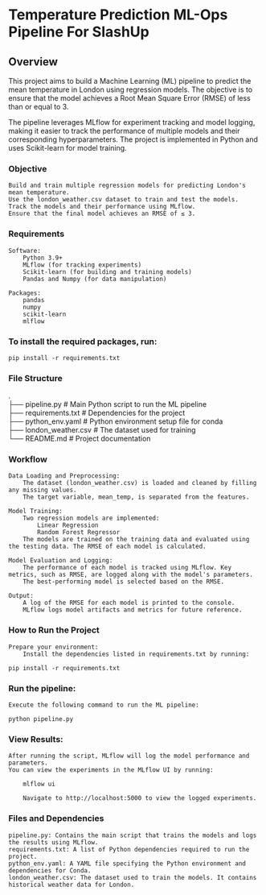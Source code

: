 # Temperature Prediction ML-Ops Pipeline For SlashUp
## Overview

This project aims to build a Machine Learning (ML) pipeline to predict the mean temperature in London using regression models. The objective is to ensure that the model achieves a Root Mean Square Error (RMSE) of less than or equal to 3.

The pipeline leverages MLflow for experiment tracking and model logging, making it easier to track the performance of multiple models and their corresponding hyperparameters. The project is implemented in Python and uses Scikit-learn for model training.
### Objective

    Build and train multiple regression models for predicting London's mean temperature.
    Use the london_weather.csv dataset to train and test the models.
    Track the models and their performance using MLflow.
    Ensure that the final model achieves an RMSE of ≤ 3.

### Requirements

    Software:
        Python 3.9+
        MLflow (for tracking experiments)
        Scikit-learn (for building and training models)
        Pandas and Numpy (for data manipulation)

    Packages:
        pandas
        numpy
        scikit-learn
        mlflow
### To install the required packages, run:

```pip install -r requirements.txt```

### File Structure

. <br>
├── pipeline.py                  # Main Python script to run the ML pipeline <br>
├── requirements.txt             # Dependencies for the project <br>
├── python_env.yaml              # Python environment setup file for conda <br>
├── london_weather.csv           # The dataset used for training <br>
└── README.md                    # Project documentation <br>

### Workflow

    Data Loading and Preprocessing:
        The dataset (london_weather.csv) is loaded and cleaned by filling any missing values.
        The target variable, mean_temp, is separated from the features.

    Model Training:
        Two regression models are implemented:
            Linear Regression
            Random Forest Regressor
        The models are trained on the training data and evaluated using the testing data. The RMSE of each model is calculated.

    Model Evaluation and Logging:
        The performance of each model is tracked using MLflow. Key metrics, such as RMSE, are logged along with the model's parameters.
        The best-performing model is selected based on the RMSE.

    Output:
        A log of the RMSE for each model is printed to the console.
        MLflow logs model artifacts and metrics for future reference.

### How to Run the Project

    Prepare your environment:
        Install the dependencies listed in requirements.txt by running:

    pip install -r requirements.txt

### Run the pipeline:

    Execute the following command to run the ML pipeline:

    python pipeline.py

### View Results:

    After running the script, MLflow will log the model performance and parameters.
    You can view the experiments in the MLflow UI by running:

        mlflow ui

        Navigate to http://localhost:5000 to view the logged experiments.

### Files and Dependencies

    pipeline.py: Contains the main script that trains the models and logs the results using MLflow.
    requirements.txt: A list of Python dependencies required to run the project.
    python_env.yaml: A YAML file specifying the Python environment and dependencies for Conda.
    london_weather.csv: The dataset used to train the models. It contains historical weather data for London.

